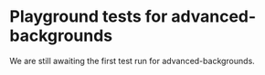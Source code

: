 # Playground tests for advanced-backgrounds
We are still awaiting the first test run for advanced-backgrounds.
